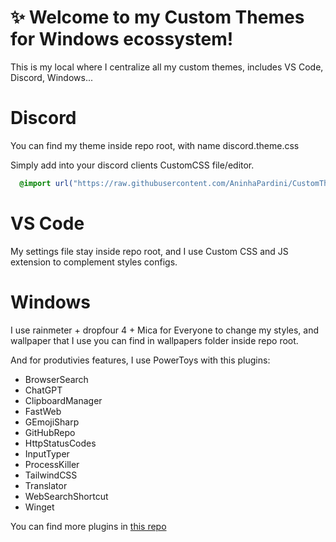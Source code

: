 # ✨ Welcome to my Custom Themes for Windows ecossystem!
This is my local where I centralize all my custom themes, includes VS Code, Discord, Windows...

# Discord
You can find my theme inside repo root, with name discord.theme.css

Simply add into your discord clients CustomCSS file/editor.
```css
  @import url("https://raw.githubusercontent.com/AninhaPardini/CustomThemes/refs/heads/main/discord.theme.css");
```

# VS Code
My settings file stay inside repo root, and I use Custom CSS and JS extension to complement styles configs.

# Windows
I use rainmeter + dropfour 4 + Mica for Everyone to change my styles, and wallpaper that I use you can find in wallpapers folder inside repo root.

And for produtivies features, I use PowerToys with this plugins: 
- BrowserSearch
- ChatGPT
- ClipboardManager
- FastWeb
- GEmojiSharp
- GitHubRepo
- HttpStatusCodes
- InputTyper
- ProcessKiller
- TailwindCSS
- Translator
- WebSearchShortcut
- Winget

You can find more plugins in [this repo](https://github.com/hlaueriksson/awesome-powertoys-run-plugins)

